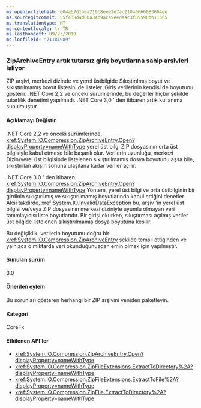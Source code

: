 ```yaml
---
ms.openlocfilehash: 604a67d1bea219b8eee2e7ac21040666083664ee
ms.sourcegitcommit: 55f438d4d00a34b9aca9eedaac3f85590bb11565
ms.translationtype: MT
ms.contentlocale: tr-TR
ms.lasthandoff: 09/23/2019
ms.locfileid: "71181989"
---
```

### <a name="ziparchiveentry-no-longer-handles-archives-with-inconsistent-entry-sizes"></a>ZipArchiveEntry artık tutarsız giriş boyutlarına sahip arşivleri işliyor

ZIP arşivi, merkezi dizinde ve yerel üstbilgide Sıkıştırılmış boyut ve sıkıştırılmamış boyut listesini de listeler.  Giriş verilerinin kendisi de boyutunu gösterir.  .NET Core 2,2 ve önceki sürümlerinde, bu değerler hiçbir şekilde tutarlılık denetimi yapılmadı. .NET Core 3,0 ' den itibaren artık kullanıma sunulmuştur.

#### <a name="change-description"></a>Açıklamayı Değiştir

.NET Core 2,2 ve önceki sürümlerinde, <xref:System.IO.Compression.ZipArchiveEntry.Open?displayProperty=nameWithType> yerel üst bilgi ZIP dosyasının orta üst bilgisiyle kabul etmese bile başarılı olur. Verilerin uzunluğu, merkezi Dizin/yerel üst bilgisinde listelenen sıkıştırılmamış dosya boyutunu aşsa bile, sıkıştırılan akışın sonuna ulaşılana kadar veriler açılır.

.NET Core 3,0 ' den itibaren <xref:System.IO.Compression.ZipArchiveEntry.Open?displayProperty=nameWithType> Yöntem, yerel üst bilgi ve orta üstbilginin bir girdinin sıkıştırılmış ve sıkıştırılmamış boyutlarında kabul ettiğini denetler.  Aksi takdirde, <xref:System.IO.InvalidDataException> bu, arşiv 'in yerel üst bilgisi ve/veya ZIP dosyasının merkezi diziniyle uyumlu olmayan veri tanımlayıcısı liste boyutlarıdır. Bir girişi okurken, sıkıştırması açılmış veriler üst bilgide listelenen sıkıştırılmamış dosya boyutuna kesilir.

Bu değişiklik, verilerin boyutunu doğru bir <xref:System.IO.Compression.ZipArchiveEntry> şekilde temsil ettiğinden ve yalnızca o miktarda veri okunduğunuzdan emin olmak için yapılmıştır.

#### <a name="version-introduced"></a>Sunulan sürüm

3.0

#### <a name="recommended-action"></a>Önerilen eylem

Bu sorunları gösteren herhangi bir ZIP arşivini yeniden paketleyin.

#### <a name="category"></a>Kategori

CoreFx

#### <a name="affected-apis"></a>Etkilenen API’ler

- <xref:System.IO.Compression.ZipArchiveEntry.Open?displayProperty=nameWithType>
- <xref:System.IO.Compression.ZipFileExtensions.ExtractToDirectory%2A?displayProperty=nameWithType>
- <xref:System.IO.Compression.ZipFileExtensions.ExtractToFile%2A?displayProperty=nameWithType>
- <xref:System.IO.Compression.ZipFile.ExtractToDirectory%2A?displayProperty=nameWithType>

<!--

### Affected APIs

`M:System.IO.Compression.ZipArchiveEntry.Open`
`Overload:System.IO.Compression.ZipFileExtensions.ExtractToDirectory%2A`
`Overload:System.IO.Compression.ZipFileExtensions.ExtractToFile%2A`
`Overload:System.IO.Compression.ZipFile.ExtractToDirectory%2A`


-->

